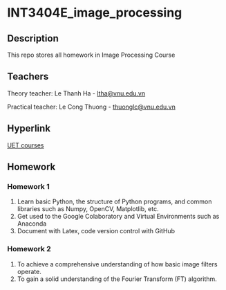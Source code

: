# INT3404E_image_processing

## Description

This repo stores all homework in Image Processing Course

## Teachers

Theory teacher: Le Thanh Ha - ltha@vnu.edu.vn

Practical teacher: Le Cong Thuong - thuonglc@vnu.edu.vn

## Hyperlink

[UET courses](https://courses.uet.vnu.edu.vn/course/view.php?id=11163)

## Homework

### Homework 1
1. Learn basic Python, the structure of Python programs, and common libraries such as Numpy, OpenCV, Matplotlib, etc.
2. Get used to the Google Colaboratory and Virtual Environments such as Anaconda
3. Document with Latex, code version control with GitHub

### Homework 2
1. To achieve a comprehensive understanding of how basic image filters operate.
2. To gain a solid understanding of the Fourier Transform (FT) algorithm.
